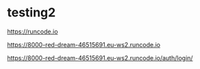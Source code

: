 # testing2
https://runcode.io

https://8000-red-dream-46515691.eu-ws2.runcode.io

https://8000-red-dream-46515691.eu-ws2.runcode.io/auth/login/


<a href="https://8000-red-dream-46515691.eu-ws4.runcode.io" rel="nofollow"><img src="https://camo.githubusercontent.com/9bc3451bc88af7ae1175c3c4a74a467551b068e9d48376a203af9d7a2659dbd3/68747470733a2f2f72756e636f64652d6170702d7075626c69632e73332e616d617a6f6e6177732e636f6d2f696d616765732f6461726b5f62746e2e706e67" alt="" data-canonical-src="https://runcode-app-public.s3.amazonaws.com/images/dark_btn.png" style="max-width: 100%;"></a>

<a href="https://runcode.io" rel="nofollow"><img src="https://camo.githubusercontent.com/9bc3451bc88af7ae1175c3c4a74a467551b068e9d48376a203af9d7a2659dbd3/68747470733a2f2f72756e636f64652d6170702d7075626c69632e73332e616d617a6f6e6177732e636f6d2f696d616765732f6461726b5f62746e2e706e67" alt="" data-canonical-src="https://runcode-app-public.s3.amazonaws.com/images/dark_btn.png" style="max-width: 100%;"></a>
